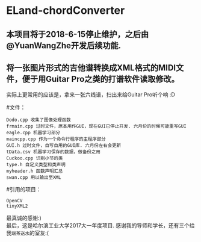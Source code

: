 ELand-chordConverter
=
本项目将于2018-6-15停止维护，之后由@YuanWangZhe开发后续功能.
-
将一张图片形式的吉他谱转换成XML格式的MIDI文件，便于用Guitar Pro之类的打谱软件读取修改。
-
实际上更常用的应该是，拿来一张六线谱，扫出来给Guitar Pro听个响 :D

#文件：

	Dodo.cpp 收集了图像处理函数
	frmain.cpp 过时文件，原本用作GUI，现在GUI已停止开发. 六月份的时候可能重写GUI
	eagle.cpp 机器学习部分
	maincpp.cpp 作为一个命令行程序的主程序部分
	GUI.h 过时文件，自写自用的GUI库. 六月份左右会更新
	tData.csv 机器学习保存的数据，做备份之用
	Cuckoo.cpp 识别小节的类
	type.h 自定义类型和类声明
	myheader.h 函数声明汇总
	swan.cpp 用以输出至XML

#引用的项目：

	OpenCV
	tinyXML2

最真诚的感谢:)<br>
最后，这是哈尔滨工业大学2017大一年度项目. 感谢我的导师和学长，还有三个给我`端茶送水`的室友:(
